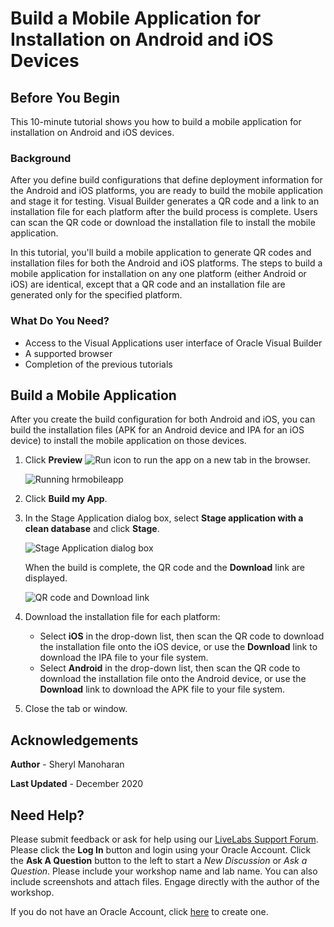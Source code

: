 # Build a Mobile Application for Installation on Android and iOS Devices

## Before You Begin

This 10-minute tutorial shows you how to build a mobile application for installation on Android and iOS devices. 

### Background

After you define build configurations that define deployment information for the Android and iOS platforms, you are ready to build the mobile application and stage it for testing. Visual Builder generates a QR code and a link to an installation file for each platform after the build process is complete. Users can scan the QR code or download the installation file to install the mobile application.

In this tutorial, you'll build a mobile application to generate QR codes and installation files for both the Android and iOS platforms. The steps to build a mobile application for installation on any one platform (either Android or iOS) are identical, except that a QR code and an installation file are generated only for the specified platform.

### What Do You Need?

-   Access to the Visual Applications user interface of Oracle Visual Builder
-   A supported browser
-   Completion of the previous tutorials

## Build a Mobile Application

After you create the build configuration for both Android and iOS, you can build the installation files (APK for an Android device and IPA for an iOS device) to install the mobile application on those devices.  

1.  Click **Preview** ![Run icon](img/vbcsio_mob_run_icon.png "Run icon") to run the app on a new tab in the browser.

    ![Running hrmobileapp](img/vbcsio_mob_install_s1.png "Running hrmobileapp")

2.  Click **Build my App**.
3.  In the Stage Application dialog box, select **Stage application with a clean database** and click **Stage**.

    ![Stage Application dialog box](img/vbcsio_mob_install_s3.png "Stage Application dialog box")

    When the build is complete, the QR code and the **Download** link are displayed.

    ![QR code and Download link](img/vbcsio_mob_install_s3b.png "QR code and Download link")

4.  Download the installation file for each platform:
    -   Select **iOS** in the drop-down list, then scan the QR code to download the installation file onto the iOS device, or use the **Download** link to download the IPA file to your file system.
    -   Select **Android** in the drop-down list, then scan the QR code to download the installation file onto the Android device, or use the **Download** link to download the APK file to your file system.
5.  Close the tab or window.

## Acknowledgements
**Author** - Sheryl Manoharan

**Last Updated** - December 2020

## Need Help?
Please submit feedback or ask for help using our [LiveLabs Support Forum](https://community.oracle.com/tech/developers/categories/livelabsdiscussions). Please click the **Log In** button and login using your Oracle Account. Click the **Ask A Question** button to the left to start a *New Discussion* or *Ask a Question*.  Please include your workshop name and lab name.  You can also include screenshots and attach files.  Engage directly with the author of the workshop.

If you do not have an Oracle Account, click [here](https://profile.oracle.com/myprofile/account/create-account.jspx) to create one.
